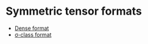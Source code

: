 # Symmetric tensor formats

- [Dense format](sources/dense_symtensor)
- [σ-class format](sources/permcls_symtensor)
